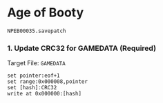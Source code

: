 #  Age of Booty 

`NPEB00035.savepatch`

### 1. Update CRC32 for GAMEDATA (Required)

Target File: `GAMEDATA`

```
set pointer:eof+1
set range:0x000008,pointer
set [hash]:CRC32
write at 0x000000:[hash]
```


